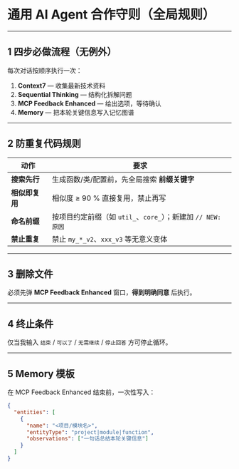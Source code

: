 # 通用 AI Agent 合作守则（全局规则）
---

## 1  四步必做流程（无例外）
每次对话按顺序执行一次：  
1. **Context7** — 收集最新技术资料  
2. **Sequential Thinking** — 结构化拆解问题  
3. **MCP Feedback Enhanced** — 给出选项，等待确认  
4. **Memory** — 把本轮关键信息写入记忆图谱  

---

## 2  防重复代码规则
| 动作 | 要求 |
|---|---|
| **搜索先行** | 生成函数/类/配置前，先全局搜索 **前缀关键字** |
| **相似即复用** | 相似度 ≥ 90 % 直接复用，禁止再写 |
| **命名前缀** | 按项目约定前缀（如 `util_`、`core_`）；新建加 `// NEW: 原因` |
| **禁止重复** | 禁止 `my_*_v2`、`xxx_v3` 等无意义变体 |

---

## 3  删除文件
必须先弹 **MCP Feedback Enhanced** 窗口，**得到明确同意** 后执行。

---

## 4  终止条件
仅当我输入 `结束` / `可以了` / `无需继续` / `停止回答` 方可停止循环。

---

## 5  Memory 模板
在 MCP Feedback Enhanced 结束前，一次性写入：

```json
{
  "entities": [
    {
      "name": "<项目/模块名>",
      "entityType": "project|module|function",
      "observations": ["一句话总结本轮关键信息"]
    }
  ]
}